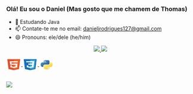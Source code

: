 ### Olá! Eu sou o Daniel (Mas gosto que me chamem de Thomas)

- 🌱 Estudando Java
- 📫 Contate-te me no email: danieljrodrigues127@gmail.com
- 😄 Pronouns: ele/dele (he/him)

<div align="center">
  <a href="https://github.com/DanielJRodrigues">
  <img height="180em" src="https://github-readme-stats.vercel.app/api?username=DanielJRodrigues&show_icons=true&theme=dracula&include_all_commits=true&count_private=true"/>
 <img height="180em" src="https://github-readme-stats.vercel.app/api/top-langs/?username=DanielJRodrigues&layout=compact&langs_count=7&theme=dracula"/>
</div>

<div style="display: inline_block"><br>
  <img align="center" alt="Daniel-HTML" height="30" width="40" src="https://raw.githubusercontent.com/devicons/devicon/master/icons/html5/html5-original.svg">
  <img align="center" alt="Daniel-CSS" height="30" width="40" src="https://raw.githubusercontent.com/devicons/devicon/master/icons/css3/css3-original.svg">
  <img align="center" alt="Daniel-Python" height="30" width="40" src="https://raw.githubusercontent.com/devicons/devicon/master/icons/python/python-original.svg">
  </div>

##

<div> 
  <a href="https://www.linkedin.com/in/daniel-rodrigues-090194222/" target="_blank"><img src="https://img.shields.io/badge/-LinkedIn-%230077B5?style=for-the-badge&logo=linkedin&logoColor=white" target="_blank"></a>   
</div>
